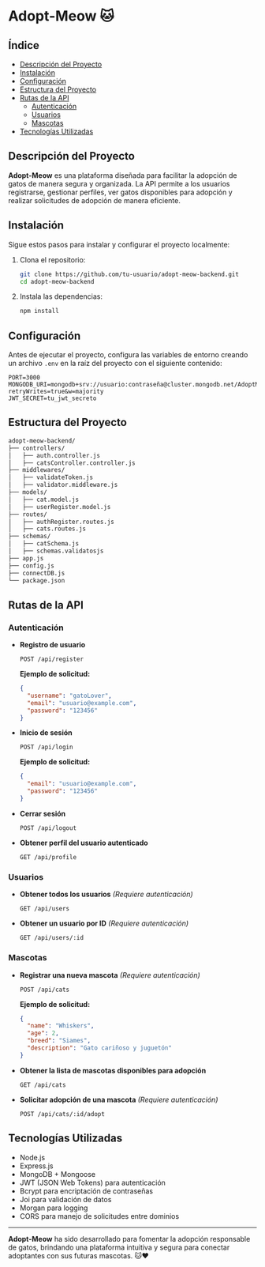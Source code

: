 # Adopt-Meow 🐱

## Índice
- [Descripción del Proyecto](#descripción-del-proyecto)
- [Instalación](#instalación)
- [Configuración](#configuración)
- [Estructura del Proyecto](#estructura-del-proyecto)
- [Rutas de la API](#rutas-de-la-api)
  - [Autenticación](#autenticación)
  - [Usuarios](#usuarios)
  - [Mascotas](#mascotas)
- [Tecnologías Utilizadas](#tecnologías-utilizadas)

## Descripción del Proyecto

**Adopt-Meow** es una plataforma diseñada para facilitar la adopción de gatos de manera segura y organizada. La API permite a los usuarios registrarse, gestionar perfiles, ver gatos disponibles para adopción y realizar solicitudes de adopción de manera eficiente.

## Instalación

Sigue estos pasos para instalar y configurar el proyecto localmente:

1. Clona el repositorio:
   ```sh
   git clone https://github.com/tu-usuario/adopt-meow-backend.git
   cd adopt-meow-backend
   ```
2. Instala las dependencias:
   ```sh
   npm install
   ```

## Configuración

Antes de ejecutar el proyecto, configura las variables de entorno creando un archivo `.env` en la raíz del proyecto con el siguiente contenido:

```env
PORT=3000
MONGODB_URI=mongodb+srv://usuario:contraseña@cluster.mongodb.net/AdoptMeow?retryWrites=true&w=majority
JWT_SECRET=tu_jwt_secreto
```

## Estructura del Proyecto

```sh
adopt-meow-backend/
├── controllers/
│   ├── auth.controller.js
│   ├── catsController.controller.js
├── middlewares/
│   ├── validateToken.js
│   ├── validator.middleware.js
├── models/
│   ├── cat.model.js
│   ├── userRegister.model.js
├── routes/
│   ├── authRegister.routes.js
│   ├── cats.routes.js
├── schemas/
│   ├── catSchema.js
│   ├── schemas.validatosjs
├── app.js
├── config.js
├── connectDB.js
└── package.json
```

## Rutas de la API

### Autenticación

- **Registro de usuario**
  ```http
  POST /api/register
  ```
  **Ejemplo de solicitud:**
  ```json
  {
    "username": "gatoLover",
    "email": "usuario@example.com",
    "password": "123456"
  }
  ```

- **Inicio de sesión**
  ```http
  POST /api/login
  ```
  **Ejemplo de solicitud:**
  ```json
  {
    "email": "usuario@example.com",
    "password": "123456"
  }
  ```

- **Cerrar sesión**
  ```http
  POST /api/logout
  ```

- **Obtener perfil del usuario autenticado**
  ```http
  GET /api/profile
  ```

### Usuarios

- **Obtener todos los usuarios** *(Requiere autenticación)*
  ```http
  GET /api/users
  ```

- **Obtener un usuario por ID** *(Requiere autenticación)*
  ```http
  GET /api/users/:id
  ```

### Mascotas

- **Registrar una nueva mascota** *(Requiere autenticación)*
  ```http
  POST /api/cats
  ```
  **Ejemplo de solicitud:**
  ```json
  {
    "name": "Whiskers",
    "age": 2,
    "breed": "Siames",
    "description": "Gato cariñoso y juguetón"
  }
  ```

- **Obtener la lista de mascotas disponibles para adopción**
  ```http
  GET /api/cats
  ```

- **Solicitar adopción de una mascota** *(Requiere autenticación)*
  ```http
  POST /api/cats/:id/adopt
  ```

## Tecnologías Utilizadas

- Node.js
- Express.js
- MongoDB + Mongoose
- JWT (JSON Web Tokens) para autenticación
- Bcrypt para encriptación de contraseñas
- Joi para validación de datos
- Morgan para logging
- CORS para manejo de solicitudes entre dominios

---

**Adopt-Meow** ha sido desarrollado para fomentar la adopción responsable de gatos, brindando una plataforma intuitiva y segura para conectar adoptantes con sus futuras mascotas. 🐱❤️

